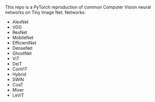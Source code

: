 This repo is a PyTorch reproduction of common Computer Vision neural networks on Tiny Image Net.
Networks:
- AlexNet
- VGG
- ResNet
- MobileNet
- EfficientNet
- DenseNet
- GhostNet
- ViT
- DeiT
- ConViT
- Hybrid
- SWIN
- CoaT
- Mixer
- LeViT 